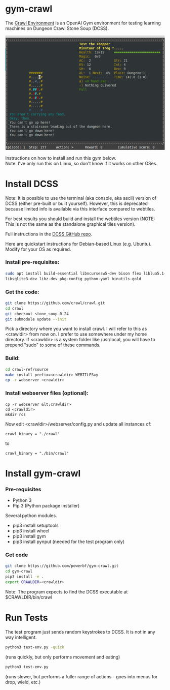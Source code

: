 # gym-crawl

The [Crawl Environment](https://github.com/powerbf/gym-crawl) is an OpenAI Gym environment for testing learning machines on Dungeon Crawl Stone Soup (DCSS).

![](quick-test.gif)

Instructions on how to install and run this gym below.  
Note: I've only run this on Linux, so don't know if it works on other OSes.

# Install DCSS

Note: It is possible to use the terminal (aka console, aka ascii) version of DCSS (either pre-built or built yourself). However, this is deprecated because limited info is available via this interface compared to webtiles.

For best results you should build and install the webtiles version (NOTE: This is not the same as the standalone graphical tiles version). 

Full instructions in the [DCSS GitHub repo](https://github.com/crawl/crawl/blob/master/crawl-ref/INSTALL.md).  

Here are quickstart instructions for Debian-based Linux (e.g. Ubuntu). Modify for your OS as required.  

### Install pre-requisites:
```bash
sudo apt install build-essential libncursesw5-dev bison flex liblua5.1-0-dev \
libsqlite3-dev libz-dev pkg-config python-yaml binutils-gold
```

### Get the code:  
```bash
git clone https://github.com/crawl/crawl.git
cd crawl
git checkout stone_soup-0.24
git submodule update --init
```

Pick a directory where you want to install crawl. I will refer to this as &lt;crawldir&gt; from now on. 
I prefer to use somewhere under my home directory. If &lt;crawldir&gt; is a system folder like /usr/local, you will have to prepend "sudo" to some of these commands.

### Build:  
```bash
cd crawl-ref/source
make install prefix=<crawldir> WEBTILES=y
cp -r webserver <crawldir>
```

### Install webserver files (optional):  
```
cp -r webserver &lt;crawldir>
cd <crawldir>
mkdir rcs
```
Now edit &lt;crawldir&gt;/webserver/config.py and update all instances of:
```
crawl_binary = "./crawl"
```
to 
```
crawl_binary = "./bin/crawl"
```

# Install gym-crawl

### Pre-requisites
* Python 3
* Pip 3 (Python package installer)

Several python modules.  
* pip3 install setuptools
* pip3 install wheel
* pip3 install gym
* pip3 install pynput (needed for the test program only)


### Get code

```bash
git clone https://github.com/powerbf/gym-crawl.git
cd gym-crawl
pip3 install -e .
export CRAWLDIR=<crawldir>
```
Note: The program expects to find the DCSS executable at $CRAWLDIR/bin/crawl

# Run Tests
The test program just sends random keystrokes to DCSS. It is not in any way intelligent.
```bash
python3 test-env.py -quick
```
(runs quickly, but only performs movement and eating)
```bash
python3 test-env.py
```
(runs slower, but performs a fuller range of actions - goes into menus for drop, wield, etc.)

